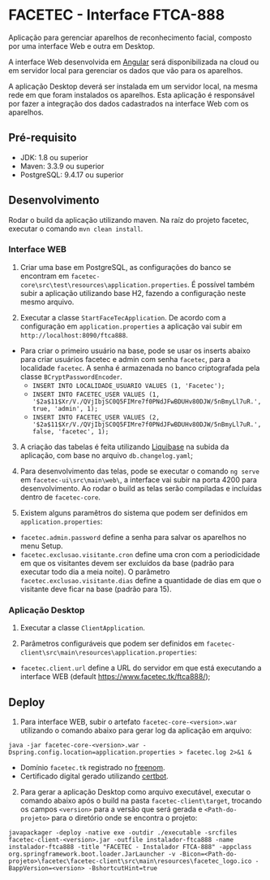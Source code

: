 # FACETEC - Interface FTCA-888

Aplicação para gerenciar aparelhos de reconhecimento facial, composto por uma interface Web e outra em Desktop. 

A interface Web desenvolvida em <a href="https://angular.io/">Angular</a> será disponibilizada na cloud ou em servidor local para gerenciar os dados que vão para os aparelhos.

A aplicação Desktop deverá ser instalada em um servidor local, na mesma rede em que foram instalados os aparelhos. Esta aplicação é responsável por fazer a integração dos dados cadastrados na interface Web com os aparelhos.


## Pré-requisito

* JDK: 1.8 ou superior
* Maven: 3.3.9 ou superior
* PostgreSQL: 9.4.17 ou superior


## Desenvolvimento
Rodar o build da aplicação utilizando maven. Na raíz do projeto facetec, executar o comando `mvn clean install`.

### Interface WEB

1. Criar uma base em PostgreSQL, as configurações do banco se encontram em `facetec-core\src\test\resources\application.properties`. É possível também subir a aplicação utilizando base H2, fazendo a configuração neste mesmo arquivo.

2. Executar a classe `StartFaceTecApplication`. De acordo com a configuração em `application.properties` a aplicação vai subir em `http://localhost:8090/ftca888`.
* Para criar o primeiro usuário na base, pode se usar os inserts abaixo para criar usuários facetec e admin com senha `facetec`, para a localidade `facetec`. A senha é armazenada no banco criptografada pela classe `BCryptPasswordEncoder`.
    * `INSERT INTO LOCALIDADE_USUARIO VALUES (1, 'Facetec');`
    * `INSERT INTO FACETEC_USER VALUES (1, '$2a$11$Xr/V./QVjIbjSC0Q5FIMre7f0PNdJFwBDUHv80DJW/5nBmyLl7uR.', true, 'admin', 1);`
    * `INSERT INTO FACETEC_USER VALUES (2, '$2a$11$Xr/V./QVjIbjSC0Q5FIMre7f0PNdJFwBDUHv80DJW/5nBmyLl7uR.', false, 'facetec', 1);`

3. A criação das tabelas é feita utilizando <a href="https://www.liquibase.org/">Liquibase</a> na subida da aplicação, com base no arquivo `db.changelog.yaml`;

4. Para desenvolvimento das telas, pode se executar o comando `ng serve` em `facetec-ui\src\main\web\`, a interface vai subir na porta 4200 para desenvolvimento. Ao rodar o build as telas serão compiladas e incluídas dentro de `facetec-core`.

5. Existem alguns paramêtros do sistema que podem ser definidos em `application.properties`:
* `facetec.admin.password` define a senha para salvar os aparelhos no menu Setup.
* `facetec.exclusao.visitante.cron` define uma cron com a periodicidade em que os visitantes devem ser excluídos da base (padrão para executar todo dia a meia noite). O parâmetro `facetec.exclusao.visitante.dias` define a quantidade de dias em que o visitante deve ficar na base (padrão para 15). 

### Aplicação Desktop

1. Executar a classe `ClientApplication`.

2. Parâmetros configuráveis que podem ser definidos em `facetec-client\src\main\resources\application.properties`:
* `facetec.client.url` define a URL do servidor em que está executando a interface WEB (default https://www.facetec.tk/ftca888/);

## Deploy

1. Para interface WEB, subir o artefato `facetec-core-<version>.war` utilizando o comando abaixo para gerar log da aplicação em arquivo:

`java -jar facetec-core-<version>.war -Dspring.config.location=application.properties > facetec.log 2>&1 &`

* Domínio `facetec.tk` registrado no <a href="https://my.freenom.com">freenom</a>.
* Certificado digital gerado utilizando <a href=https://certbot.eff.org/>certbot</a>.

2. Para gerar a aplicação Desktop como arquivo executável, executar o comando abaixo após o build na pasta `facetec-client\target`, trocando os campos `<version>` para a versão que será gerada e `<Path-do-projeto>` para o diretório onde se encontra o projeto:

`javapackager -deploy -native exe -outdir ./executable -srcfiles facetec-client-<version>.jar -outfile instalador-ftca888 -name instalador-ftca888 -title "FACETEC - Instalador FTCA-888" -appclass org.springframework.boot.loader.JarLauncher -v -Bicon=<Path-do-projeto>\facetec\facetec-client\src\main\resources\facetec_logo.ico -BappVersion=<version> -BshortcutHint=true`
